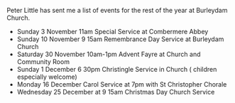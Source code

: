 <!--
.. title: Upcoming Events at Burleydam Church.
.. slug: 2019-09-30-upcoming-events-at-burleydam-church.
.. date: 2019-09-30 10:00:30 UTC
.. tags: parishcouncil
.. category:
.. link:
.. description:
.. type: text
-->


Peter Little has sent me a list of events for the rest of the year at Burleydam Church.

- Sunday 3 November 11am Special Service at Combermere Abbey
- Sunday 10 November 9 15am Remembrance Day Service at Burleydam Church
- Saturday 30 November 10am-1pm Advent Fayre at Church and Community Room
- Sunday 1 December 6 30pm Christingle Service in Church ( children especially
welcome)
- Monday 16 December Carol Service at 7pm with St Christopher Chorale
- Wednesday 25 December at 9 15am Christmas Day Church Service
